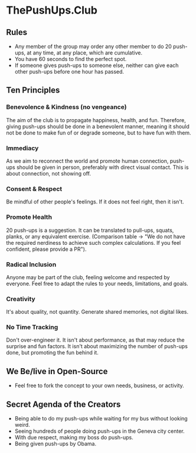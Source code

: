 # ThePushUps.Club

## Rules
- Any member of the group may order any other member to do 20 push-ups, at any time, at any place, which are cumulative.
- You have 60 seconds to find the perfect spot.
- If someone gives push-ups to someone else, neither can give each other push-ups before one hour has passed.

## Ten Principles
### Benevolence & Kindness (no vengeance)
The aim of the club is to propagate happiness, health, and fun. Therefore, giving push-ups should be done in a benevolent manner, meaning it should not be done to make fun of or degrade someone, but to have fun with them.

### Immediacy
As we aim to reconnect the world and promote human connection, push-ups should be given in person, preferably with direct visual contact. This is about connection, not showing off.

### Consent & Respect
Be mindful of other people's feelings. If it does not feel right, then it isn't.

### Promote Health
20 push-ups is a suggestion. It can be translated to pull-ups, squats, planks, or any equivalent exercise. (Comparison table -> "We do not have the required nerdiness to achieve such complex calculations. If you feel confident, please provide a PR").

### Radical Inclusion
Anyone may be part of the club, feeling welcome and respected by everyone. Feel free to adapt the rules to your needs, limitations, and goals.

### Creativity
It's about quality, not quantity. Generate shared memories, not digital likes.

### No Time Tracking
Don't over-engineer it. It isn't about performance, as that may reduce the surprise and fun factors. It isn't about maximizing the number of push-ups done, but promoting the fun behind it.

## We Be/live in Open-Source
- Feel free to fork the concept to your own needs, business, or activity.

## Secret Agenda of the Creators
- Being able to do my push-ups while waiting for my bus without looking weird.
- Seeing hundreds of people doing push-ups in the Geneva city center.
- With due respect, making my boss do push-ups.
- Being given push-ups by Obama.

